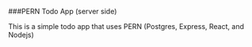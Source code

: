 ###PERN Todo App (server side)

This is a simple todo app that uses PERN (Postgres, Express, React, and Nodejs)
